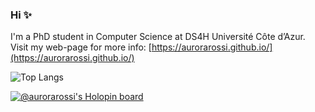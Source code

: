 ### Hi ✨

I'm a PhD student in Computer Science at DS4H Université Côte d’Azur. Visit my web-page for more info: [https://aurorarossi.github.io/](https://aurorarossi.github.io/)

![Top Langs](https://github-readme-stats.vercel.app/api/top-langs/?username=aurorarossi&hide=javascript,html,jupyter%20notebook,css&layout=compact&theme=gotham)

[![@aurorarossi's Holopin board](https://holopin.me/aurorarossi)](https://holopin.io/@aurorarossi)

